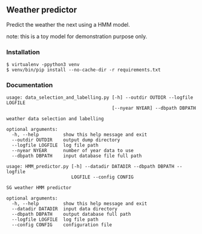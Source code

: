 ## Weather predictor
Predict the weather the next using a HMM model.

note: this is a toy model for demonstration purpose only.

### Installation
```
$ virtualenv -ppython3 venv
$ venv/bin/pip install --no-cache-dir -r requirements.txt
```


### Documentation
```
usage: data_selection_and_labelling.py [-h] --outdir OUTDIR --logfile LOGFILE
                                       [--nyear NYEAR] --dbpath DBPATH

weather data selection and labelling

optional arguments:
  -h, --help         show this help message and exit
  --outdir OUTDIR    output dump directory
  --logfile LOGFILE  log file path
  --nyear NYEAR      number of year data to use
  --dbpath DBPATH    input database file full path
```

```
usage: HMM_predictor.py [-h] --datadir DATADIR --dbpath DBPATH --logfile
                        LOGFILE --config CONFIG

SG weather HMM predictor

optional arguments:
  -h, --help         show this help message and exit
  --datadir DATADIR  input data directory
  --dbpath DBPATH    output database full path
  --logfile LOGFILE  log file path
  --config CONFIG    configuration file
```
